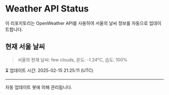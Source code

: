 
# Weather API Status

이 리포지토리는 OpenWeather API를 사용하여 서울의 날씨 정보를 자동으로 업데이트합니다.

## 현재 서울 날씨
> 서울의 현재 날씨: few clouds, 온도: -1.24°C, 습도: 100%

⏳ 업데이트 시간: 2025-02-15 21:25:11 (UTC)

---
자동 업데이트 봇에 의해 관리됩니다.
